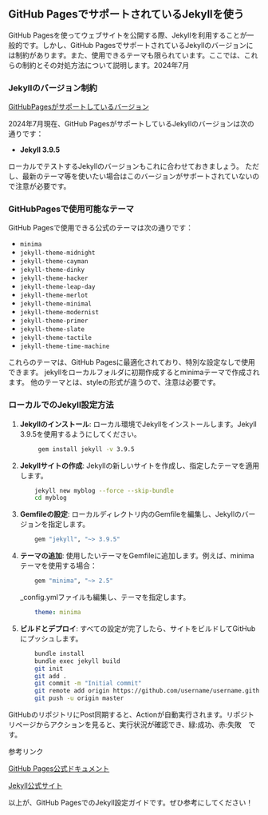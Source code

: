 ## GitHub PagesでサポートされているJekyllを使う

GitHub Pagesを使ってウェブサイトを公開する際、Jekyllを利用することが一般的です。しかし、GitHub PagesでサポートされているJekyllのバージョンには制約があります。また、使用できるテーマも限られています。ここでは、これらの制約とその対処方法について説明します。2024年7月

### Jekyllのバージョン制約

[GitHubPagesがサポートしているバージョン](https://pages.github.com/versions/)

2024年7月現在、GitHub PagesがサポートしているJekyllのバージョンは次の通りです：
- **Jekyll 3.9.5**


ローカルでテストするJekyllのバージョンもこれに合わせておきましょう。
ただし、最新のテーマ等を使いたい場合はこのバージョンがサポートされていないので注意が必要です。


### GitHubPagesで使用可能なテーマ

GitHub Pagesで使用できる公式のテーマは次の通りです：

- `minima`
- `jekyll-theme-midnight`
- `jekyll-theme-cayman`
- `jekyll-theme-dinky`
- `jekyll-theme-hacker`
- `jekyll-theme-leap-day`
- `jekyll-theme-merlot`
- `jekyll-theme-minimal`
- `jekyll-theme-modernist`
- `jekyll-theme-primer`
- `jekyll-theme-slate`
- `jekyll-theme-tactile`
- `jekyll-theme-time-machine`

これらのテーマは、GitHub Pagesに最適化されており、特別な設定なしで使用できます。
jekyllをローカルフォルダに初期作成するとminimaテーマで作成されます。
他のテーマとは、styleの形式が違うので、注意は必要です。

### ローカルでのJekyll設定方法
1. **Jekyllのインストール**:
   ローカル環境でJekyllをインストールします。Jekyll 3.9.5を使用するようにしてください。
   ```bash
        gem install jekyll -v 3.9.5
   ```

2. **Jekyllサイトの作成**:
    Jekyllの新しいサイトを作成し、指定したテーマを適用します。

    ```bash
        jekyll new myblog --force --skip-bundle
        cd myblog
    ```

3. **Gemfileの設定**:
    ローカルディレクトリ内のGemfileを編集し、Jekyllのバージョンを指定します。

    ```ruby
        gem "jekyll", "~> 3.9.5"
    ```
4. **テーマの追加**:
    使用したいテーマをGemfileに追加します。例えば、minimaテーマを使用する場合：

    ```ruby
        gem "minima", "~> 2.5"
    ```
    _config.ymlファイルも編集し、テーマを指定します。

    ```yaml
        theme: minima
    ```
5. **ビルドとデプロイ**:
    すべての設定が完了したら、サイトをビルドしてGitHubにプッシュします。

    ```bash
        bundle install
        bundle exec jekyll build
        git init
        git add .
        git commit -m "Initial commit"
        git remote add origin https://github.com/username/username.github.io.git
        git push -u origin master
    ```


GitHubのリポジトリにPost同期すると、Actionが自動実行されます。リポジトリページからアクションを見ると、実行状況が確認でき、緑:成功、赤:失敗　です。


参考リンク

[GitHub Pages公式ドキュメント](https://docs.github.com/ja/pages)

[Jekyll公式サイト](https://jekyllrb-ja.github.io) 

以上が、GitHub PagesでのJekyll設定ガイドです。ぜひ参考にしてください！






